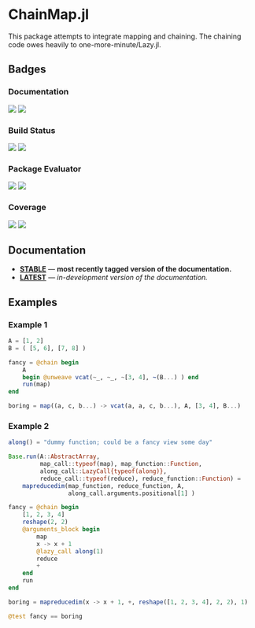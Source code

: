 # ChainMap.jl

This package attempts to integrate mapping and chaining. The chaining code owes
heavily to one-more-minute/Lazy.jl.

## Badges

### Documentation

[![][docs-stable_image]][docs-stable_url] [![][docs-latest_image]][docs-latest_url]

### Build Status

[![][travis_image]][travis_url] [![][appveyor_image]][appveyor_url]

### Package Evaluator

[![][pkg-0.4_image]][pkg-0.4_url] [![][pkg-0.5_image]][pkg-0.5_url]

### Coverage

[![][coveralls_image]][coveralls_url] [![][codecov_image]][codecov_url]

## Documentation

- [**STABLE**][docs-stable_url] &mdash; **most recently tagged version of the documentation.**
- [**LATEST**][docs-latest_url] &mdash; *in-development version of the documentation.*

## Examples

### Example 1

```julia
A = [1, 2]
B = ( [5, 6], [7, 8] )

fancy = @chain begin
    A
    begin @unweave vcat(~_, ~_, ~[3, 4], ~(B...) ) end
    run(map)
end

boring = map((a, c, b...) -> vcat(a, a, c, b...), A, [3, 4], B...)
```

### Example 2

```julia
along() = "dummy function; could be a fancy view some day"

Base.run(A::AbstractArray,
         map_call::typeof(map), map_function::Function,
         along_call::LazyCall{typeof(along)},
         reduce_call::typeof(reduce), reduce_function::Function) =
    mapreducedim(map_function, reduce_function, A,
                 along_call.arguments.positional[1] )

fancy = @chain begin
    [1, 2, 3, 4]
    reshape(2, 2)
    @arguments_block begin
        map
        x -> x + 1
        @lazy_call along(1)
        reduce
        +
    end
    run
end

boring = mapreducedim(x -> x + 1, +, reshape([1, 2, 3, 4], 2, 2), 1)

@test fancy == boring
```

[docs-latest_image]: https://img.shields.io/badge/docs-latest-blue.svg
[docs-latest_url]: https://bramtayl.github.io/ChainMap.jl/latest

[docs-stable_image]: https://img.shields.io/badge/docs-stable-blue.svg
[docs-stable_url]: https://bramtayl.github.io/ChainMap.jl/stable

[travis_image]: https://travis-ci.org/bramtayl/ChainMap.jl.svg?branch=master
[travis_url]: https://travis-ci.org/bramtayl/ChainMap.jl

[appveyor_image]: https://ci.appveyor.com/api/projects/status/github/bramtayl/ChainMap.jl?svg=true&branch=master
[appveyor_url]: https://ci.appveyor.com/project/bramtayl/chainmap-jl/branch/master

[coveralls_image]: https://coveralls.io/repos/bramtayl/ChainMap.jl/badge.svg?branch=master&service=github
[coveralls_url]: https://coveralls.io/github/bramtayl/ChainMap.jl?branch=master

[codecov_image]: https://codecov.io/github/bramtayl/ChainMap.jl/coverage.svg?branch=master
[codecov_url]: https://codecov.io/github/bramtayl/ChainMap.jl?branch=master

[issues_url]: https://github.com/bramtayl/ChainMap.jl/issues

[pkg-0.4_image]: http://pkg.julialang.org/badges/ChainMap_0.4.svg
[pkg-0.4_url]: http://pkg.julialang.org/?pkg=ChainMap
[pkg-0.5_image]: http://pkg.julialang.org/badges/ChainMap_0.5.svg
[pkg-0.5_url]: http://pkg.julialang.org/?pkg=ChainMap
